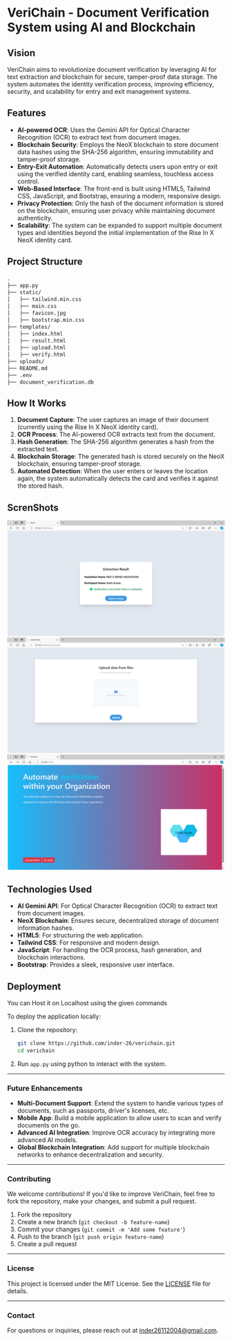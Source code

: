 # **VeriChain** - Document Verification System using AI and Blockchain

## **Vision**
VeriChain aims to revolutionize document verification by leveraging AI for text extraction and blockchain for secure, tamper-proof data storage. The system automates the identity verification process, improving efficiency, security, and scalability for entry and exit management systems.

## **Features**
- **AI-powered OCR**: Uses the Gemini API for Optical Character Recognition (OCR) to extract text from document images.
- **Blockchain Security**: Employs the NeoX blockchain to store document data hashes using the SHA-256 algorithm, ensuring immutability and tamper-proof storage.
- **Entry-Exit Automation**: Automatically detects users upon entry or exit using the verified identity card, enabling seamless, touchless access control.
- **Web-Based Interface**: The front-end is built using HTML5, Tailwind CSS, JavaScript, and Bootstrap, ensuring a modern, responsive design.
- **Privacy Protection**: Only the hash of the document information is stored on the blockchain, ensuring user privacy while maintaining document authenticity.
- **Scalability**: The system can be expanded to support multiple document types and identities beyond the initial implementation of the Rise In X NeoX identity card.

## **Project Structure**
```
.
├── app.py
├── static/
│   ├── tailwind.min.css
│   ├── main.css
│   ├── favicon.jpg
│   ├── bootstrap.min.css
├── templates/
│   ├── index.html
│   ├── result.html
│   ├── upload.html
│   ├── verify.html
├── uploads/
├── README.md
├── .env
├── document_verification.db
```

## **How It Works**
1. **Document Capture**: The user captures an image of their document (currently using the Rise In X NeoX identity card).
2. **OCR Process**: The AI-powered OCR extracts text from the document.
3. **Hash Generation**: The SHA-256 algorithm generates a hash from the extracted text.
4. **Blockchain Storage**: The generated hash is stored securely on the NeoX blockchain, ensuring tamper-proof storage.
5. **Automated Detection**: When the user enters or leaves the location again, the system automatically detects the card and verifies it against the stored hash.

## **ScrenShots**
![Image 1](./images/img1.png)
![Image 2](./images/img2.png)
![Image 3](./images/img3.png)

## **Technologies Used**
- **AI Gemini API**: For Optical Character Recognition (OCR) to extract text from document images.
- **NeoX Blockchain**: Ensures secure, decentralized storage of document information hashes.
- **HTML5**: For structuring the web application.
- **Tailwind CSS**: For responsive and modern design.
- **JavaScript**: For handling the OCR process, hash generation, and blockchain interactions.
- **Bootstrap**: Provides a sleek, responsive user interface.

## **Deployment**
You can Host it on Localhost
using the given commands

To deploy the application locally:

1. Clone the repository:
   ```bash
   git clone https://github.com/inder-26/verichain.git
   cd verichain
   ```
2. Run `app.py` using python to interact with the system.

---

### **Future Enhancements**
- **Multi-Document Support**: Extend the system to handle various types of documents, such as passports, driver's licenses, etc.
- **Mobile App**: Build a mobile application to allow users to scan and verify documents on the go.
- **Advanced AI Integration**: Improve OCR accuracy by integrating more advanced AI models.
- **Global Blockchain Integration**: Add support for multiple blockchain networks to enhance decentralization and security.

---

### **Contributing**
We welcome contributions! If you'd like to improve VeriChain, feel free to fork the repository, make your changes, and submit a pull request.

1. Fork the repository
2. Create a new branch (`git checkout -b feature-name`)
3. Commit your changes (`git commit -m 'Add some feature'`)
4. Push to the branch (`git push origin feature-name`)
5. Create a pull request

---

### **License**
This project is licensed under the MIT License. See the [LICENSE](LICENSE) file for details.

---

### **Contact**
For questions or inquiries, please reach out at [inder26112004@gmail.com](mailto:inder26112004@gmail.com).
